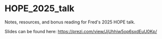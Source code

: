 # HOPE_2025_talk
Notes, resources, and bonus reading for Fred's 2025 HOPE talk.

Slides can be found here: https://prezi.com/view/JjUhhiw5op6sxdEuU0Kp/
